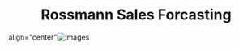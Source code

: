 <h1 align="center"> Rossmann Sales Forcasting </h1>


align="center"![images](https://user-images.githubusercontent.com/103456938/221711294-ceb13280-5d48-4e58-9c1f-c93994ee9a93.png)

